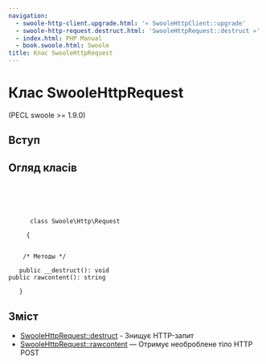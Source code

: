 ```yaml
---
navigation:
  - swoole-http-client.upgrade.html: '« SwooleHttpClient::upgrade'
  - swoole-http-request.destruct.html: 'SwooleHttpRequest::destruct »'
  - index.html: PHP Manual
  - book.swoole.html: Swoole
title: Клас SwooleHttpRequest
---
```

# Клас SwooleHttpRequest

(PECL swoole >= 1.9.0)

## Вступ

## Огляд класів

```classsynopsis



    
     
      class Swoole\Http\Request
     
     {


    /* Методы */
    
   public __destruct(): void
public rawcontent(): string

   }
```

## Зміст

-   [SwooleHttpRequest::destruct](swoole-http-request.destruct.html) - Знищує HTTP-запит
-   [SwooleHttpRequest::rawcontent](swoole-http-request.rawcontent.html) — Отримує необроблене тіло HTTP POST
